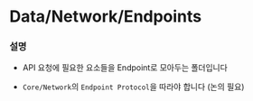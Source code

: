 #  Data/Network/Endpoints

### 설명

- API 요청에 필요한 요소들을 Endpoint로 모아두는 폴더입니다

- `Core/Network`의 `Endpoint Protocol`을 따라야 합니다 (논의 필요)
